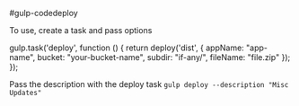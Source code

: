#gulp-codedeploy

To use, create a task and pass options

  gulp.task('deploy', function () {
    return deploy('dist', {
      appName: "app-name",
      bucket: "your-bucket-name",
      subdir: "if-any/",
      fileName: "file.zip"
    });
  });

Pass the description with the deploy task
`gulp deploy --description "Misc Updates"`